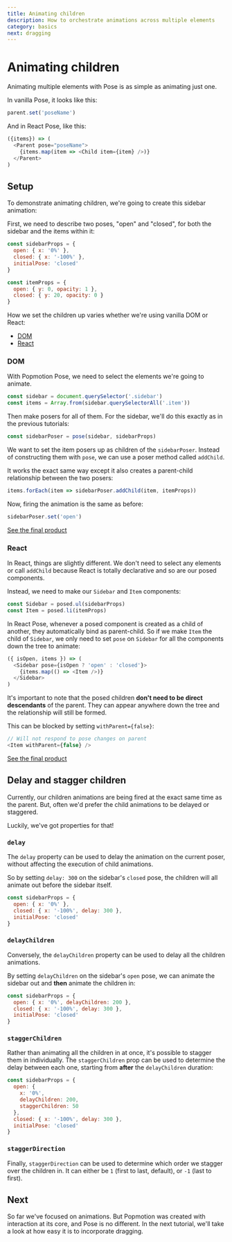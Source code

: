 ```yaml
---
title: Animating children
description: How to orchestrate animations across multiple elements
category: basics
next: dragging
---
```


# Animating children

Animating multiple elements with Pose is as simple as animating just one.

In vanilla Pose, it looks like this:

```javascript
parent.set('poseName')
```

And in React Pose, like this:

```javascript
({items}) => (
  <Parent pose="poseName">
    {items.map(item => <Child item={item} />)}
  </Parent>
)
```

## Setup

To demonstrate animating children, we're going to create this sidebar animation:

<CodePen id="yKbawK" />

First, we need to describe two poses, "open" and "closed", for both the sidebar and the items within it:

```javascript
const sidebarProps = {
  open: { x: '0%' },
  closed: { x: '-100%' },
  initialPose: 'closed'
}

const itemProps = {
  open: { y: 0, opacity: 1 },
  closed: { y: 20, opacity: 0 }
}
```

How we set the children up varies whether we're using vanilla DOM or React:

- [DOM](#dom)
- [React](#react)

### DOM

With Popmotion Pose, we need to select the elements we're going to animate.

```javascript
const sidebar = document.querySelector('.sidebar')
const items = Array.from(sidebar.querySelectorAll('.item'))
```

Then make posers for all of them. For the sidebar, we'll do this exactly as in the previous tutorials:

```javascript
const sidebarPoser = pose(sidebar, sidebarProps)
```

We want to set the item posers up as children of the `sidebarPoser`. Instead of constructing them with `pose`, we can use a poser method called `addChild`.

It works the exact same way except it also creates a parent-child relationship between the two posers:

```javascript
items.forEach(item => sidebarPoser.addChild(item, itemProps))
```

Now, firing the animation is the same as before:

```javascript
sidebarPoser.set('open')
```

[See the final product](https://codepen.io/popmotion/pen/LdybdN?editors=0010)

### React

In React, things are slightly different. We don't need to select any elements or call `addChild` because React is totally declarative and so are our posed components.

Instead, we need to make our `Sidebar` and `Item` components:

```javascript
const Sidebar = posed.ul(sidebarProps)
const Item = posed.li(itemProps)
```

In React Pose, whenever a posed component is created as a child of another, they automatically bind as parent-child. So if we make `Item` the child of `Sidebar`, we only need to set `pose` on `Sidebar` for all the components down the tree to animate:

```javascript
({ isOpen, items }) => (
  <Sidebar pose={isOpen ? 'open' : 'closed'}>
    {items.map(() => <Item />)}
  </Sidebar>
)
```

It's important to note that the posed children **don't need to be direct descendants** of the parent. They can appear anywhere down the tree and the relationship will still be formed.

This can be blocked by setting `withParent={false}`:

```javascript
// Will not respond to pose changes on parent
<Item withParent={false} />
```

[See the final product](https://codepen.io/popmotion/pen/yKbawK?editors=0010)

## Delay and stagger children

Currently, our children animations are being fired at the exact same time as the parent. But, often we'd prefer the child animations to be delayed or staggered.

Luckily, we've got properties for that!

### `delay`

The `delay` property can be used to delay the animation on the current poser, without affecting the execution of child animations.

So by setting `delay: 300` on the sidebar's `closed` pose, the children will all animate out before the sidebar itself.

```javascript
const sidebarProps = {
  open: { x: '0%' },
  closed: { x: '-100%', delay: 300 },
  initialPose: 'closed'
}
```

### `delayChildren`

Conversely, the `delayChildren` property can be used to delay all the children animations.

By setting `delayChildren` on the sidebar's `open` pose, we can animate the sidebar out and **then** animate the children in:

```javascript
const sidebarProps = {
  open: { x: '0%', delayChildren: 200 },
  closed: { x: '-100%', delay: 300 },
  initialPose: 'closed'
}
```

### `staggerChildren`

Rather than animating all the children in at once, it's possible to stagger them in individually. The `staggerChildren` prop can be used to determine the delay between each one, starting from **after** the `delayChildren` duration:

```javascript
const sidebarProps = {
  open: {
    x: '0%',
    delayChildren: 200,
    staggerChildren: 50
  },
  closed: { x: '-100%', delay: 300 },
  initialPose: 'closed'
}
```

### `staggerDirection`

Finally, `staggerDirection` can be used to determine which order we stagger over the children in. It can either be `1` (first to last, default), or `-1` (last to first).

## Next

So far we've focused on animations. But Popmotion was created with interaction at its core, and Pose is no different. In the next tutorial, we'll take a look at how easy it is to incorporate dragging.